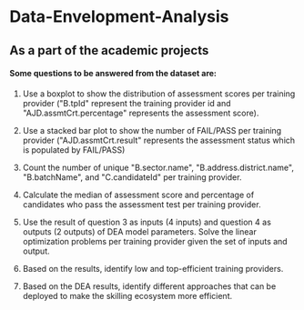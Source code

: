 # Data-Envelopment-Analysis

## As a part of the academic projects

#### Some questions to be answered from the dataset are:

1. Use a boxplot to show the distribution of assessment scores per training provider ("B.tpId" represent the training provider id and  "AJD.assmtCrt.percentage"  represents the assessment score).

2. Use a stacked bar plot to show the number of FAIL/PASS per training provider ("AJD.assmtCrt.result" represents the assessment status which is populated by FAIL/PASS)

3. Count the number of unique "B.sector.name", "B.address.district.name", "B.batchName", and "C.candidateId" per training provider.

4. Calculate the median of assessment score and percentage of candidates who pass the assessment test per training provider.  

5. Use the result of question 3 as inputs (4 inputs) and question 4 as outputs (2 outputs) of DEA model parameters. Solve the linear optimization problems per training provider given the set of inputs and output. 

6. Based on the results, identify low and top-efficient training providers. 

7. Based on the DEA results, identify different approaches that can be deployed to make the skilling ecosystem more efficient.  
